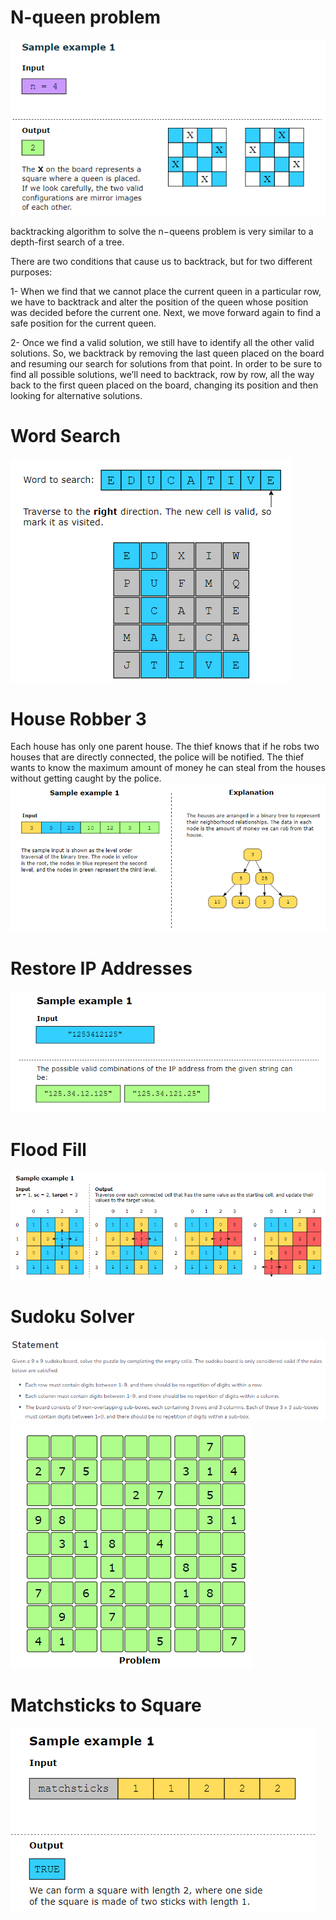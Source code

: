 # N-queen problem
![alt text](image.png)

backtracking algorithm to solve the n−queens problem is very similar to a depth-first search of a tree.

There are two conditions that cause us to backtrack, but for two different purposes:

1- When we find that we cannot place the current queen in a particular row, we have to backtrack and alter the position of the queen whose position was decided before the current one. Next, we move forward again to find a safe position for the current queen.

2- Once we find a valid solution, we still have to identify all the other valid solutions. So, we backtrack by removing the last queen placed on the board and resuming our search for solutions from that point. In order to be sure to find all possible solutions, we’ll need to backtrack, row by row, all the way back to the first queen placed on the board, changing its position and then looking for alternative solutions.

# Word Search

![alt text](image-1.png)

#  House Robber 3
Each house has only one parent house. The thief knows that if he robs two houses that are directly connected, the police will be notified. The thief wants to know the maximum amount of money he can steal from the houses without getting caught by the police.
![alt text](image-2.png)

# Restore IP Addresses
![alt text](image-3.png)

# Flood Fill

![alt text](image-4.png)

# Sudoku Solver
![alt text](image-5.png)
![alt text](image-6.png)

# Matchsticks to Square
![alt text](image-7.png)


